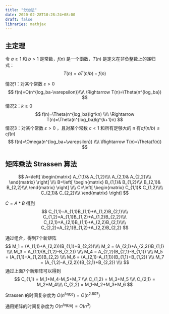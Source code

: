 ```yaml
---
title: "分治法"
date: 2020-02-28T10:28:24+08:00
draft: false
libraries: mathjax
---
```


## 主定理

令 $a\geqslant 1$ 和 $b>1$ 是常数，$f(n)$ 是一个函数，$T(n)$ 是定义在非负整数上的递归式：
$$
T(n)=aT(n/b)+f(n)
$$


情况1：对某个常数 $\varepsilon>0$
$$
f(n)=O(n^{log_ba-\varepsilon})\\\\
\Rightarrow T(n)=\Theta(n^{log_ba})
$$
情况2：$k\geqslant 0$
$$
f(n)=\Theta(n^{log_ba}lg^kn) \\\\
\Rightarrow T(n)=\Theta(n^{log_ba}lg^{k+1}n)
$$
情况3：对某个常数 $\varepsilon >0$ ，且对某个常数 $c<1$ 和所有足够大的 n 有$af(n/b)\leqslant cf(n)$
$$
f(n)=\Omega(n^{log_ba+\varepsilon}) \\\\
\Rightarrow T(n)=\Theta(f(n))
$$



## 矩阵乘法 Strassen 算法

$$
A=\left[ \begin{matrix}
	A_{1,1}&		A_{1,2}\\\\
	A_{2,1}&		A_{2,2}\\\\
\end{matrix} \right] 
\\\\
B=\left[ \begin{matrix}
	B_{1,1}&		B_{1,2}\\\\
	B_{2,1}&		B_{2,2}\\\\
\end{matrix} \right] 
\\\\
C=\left[ \begin{matrix}
	C_{1,1}&		C_{1,2}\\\\
	C_{2,1}&		C_{2,2}\\\\
\end{matrix} \right]
$$

$C=A*B$ 得到
$$
C_{1,1}=A_{1,1}B_{1,1}+A_{1,2}B_{2,1}\\\\
C_{1,2}=A_{1,1}B_{1,2}+A_{1,2}B_{2,2}\\\\
C_{2,1}=A_{2,1}B_{1,1}+A_{2,2}B_{2,1}\\\\
C_{2,2}=A_{2,1}B_{1,2}+A_{2,2}B_{2,2}
$$


通过组合，得到7个新矩阵
$$
M_1 = (A_{1,1}+A_{2,2})(B_{1,1}+B_{2,2})\\\\
M_2 = (A_{2,1}+A_{2,2})B_{1,1} \\\\
M_3 = A_{1,1}(B_{1,2}-B_{2,2}) \\\\
M_4 = A_{2,2}(B_{2,1}-B_{1,1}) \\\\
M_5 = (A_{1,1}+A_{1,2})B_{2,2} \\\\
M_6 = (A_{2,1}-A_{1,1})(B_{1,1}+B_{1,2}) \\\\
M_7 = (A_{1,2}-A_{2,2})(B_{2,1}+B_{2,2}) \\\\
$$
通过上面7个新矩阵可以得到
$$
C_{1,1} = M_1+M_4-M_5+M_7 \\\\
C_{1,2} = M_3+M_5 \\\\
C_{2,1} = M_2+M_4\\\\
C_{2,2} = M_1-M_2+M_3+M_6
$$


Strassen 的时间复杂度为 $O(n^{log_27})=O(n^{2.807})$

通用矩阵的时间复杂度为 $O(n^{log_28})=O(n^3)$



